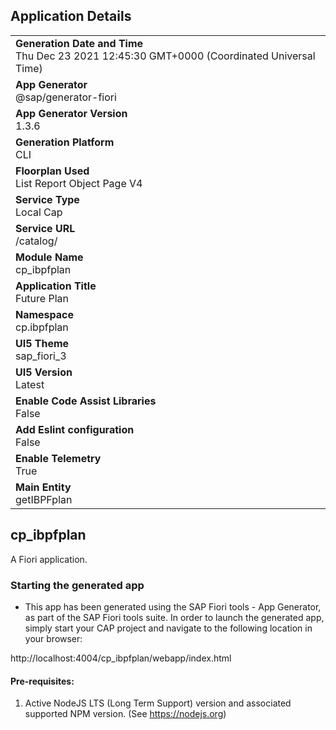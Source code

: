 ## Application Details
|               |
| ------------- |
|**Generation Date and Time**<br>Thu Dec 23 2021 12:45:30 GMT+0000 (Coordinated Universal Time)|
|**App Generator**<br>@sap/generator-fiori|
|**App Generator Version**<br>1.3.6|
|**Generation Platform**<br>CLI|
|**Floorplan Used**<br>List Report Object Page V4|
|**Service Type**<br>Local Cap|
|**Service URL**<br>/catalog/
|**Module Name**<br>cp_ibpfplan|
|**Application Title**<br>Future Plan|
|**Namespace**<br>cp.ibpfplan|
|**UI5 Theme**<br>sap_fiori_3|
|**UI5 Version**<br>Latest|
|**Enable Code Assist Libraries**<br>False|
|**Add Eslint configuration**<br>False|
|**Enable Telemetry**<br>True|
|**Main Entity**<br>getIBPFplan|

## cp_ibpfplan

A Fiori application.

### Starting the generated app

-   This app has been generated using the SAP Fiori tools - App Generator, as part of the SAP Fiori tools suite.  In order to launch the generated app, simply start your CAP project and navigate to the following location in your browser:

http://localhost:4004/cp_ibpfplan/webapp/index.html

#### Pre-requisites:

1. Active NodeJS LTS (Long Term Support) version and associated supported NPM version.  (See https://nodejs.org)


